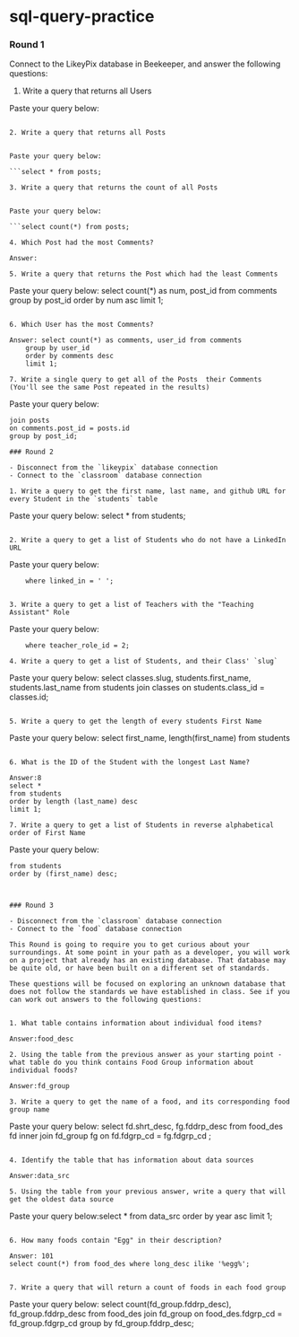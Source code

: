 # sql-query-practice


### Round 1

Connect to the LikeyPix database in Beekeeper, and answer the following questions:

1. Write a query that returns all Users

Paste your query below:

```select * from users;

2. Write a query that returns all Posts


Paste your query below:

```select * from posts;

3. Write a query that returns the count of all Posts


Paste your query below:

```select count(*) from posts;

4. Which Post had the most Comments?

Answer: 

5. Write a query that returns the Post which had the least Comments

```
Paste your query below:
select count(*) as num, post_id from comments
    group by post_id 
    order by num asc
    limit 1;
```

6. Which User has the most Comments?

Answer: select count(*) as comments, user_id from comments
    group by user_id 
    order by comments desc
    limit 1;

7. Write a single query to get all of the Posts  their Comments (You'll see the same Post repeated in the results)

```
Paste your query below:

```select * from comments
join posts
on comments.post_id = posts.id
group by post_id;

### Round 2

- Disconnect from the `likeypix` database connection
- Connect to the `classroom` database connection

1. Write a query to get the first name, last name, and github URL for every Student in the `students` table

```
Paste your query below:
select * from students;
```

2. Write a query to get a list of Students who do not have a LinkedIn URL

```
Paste your query below:

```select * from students
	where linked_in = ' ';


3. Write a query to get a list of Teachers with the "Teaching Assistant" Role

```
Paste your query below:

```select * from teachers
	where teacher_role_id = 2;

4. Write a query to get a list of Students, and their Class' `slug`

```
Paste your query below: 
select classes.slug, students.first_name, students.last_name
	from students join classes
		on students.class_id = classes.id;

```

5. Write a query to get the length of every students First Name

```
Paste your query below:
select first_name, length(first_name)
from students

``` 

6. What is the ID of the Student with the longest Last Name?

Answer:8 
select *
from students
order by length (last_name) desc
limit 1;

7. Write a query to get a list of Students in reverse alphabetical order of First Name

```
Paste your query below:

```select *
from students
order by (first_name) desc;



### Round 3

- Disconnect from the `classroom` database connection
- Connect to the `food` database connection

This Round is going to require you to get curious about your surroundings. At some point in your path as a developer, you will work on a project that already has an existing database. That database may be quite old, or have been built on a different set of standards.

These questions will be focused on exploring an unknown database that does not follow the standards we have established in class. See if you can work out answers to the following questions:


1. What table contains information about individual food items? 

Answer:food_desc

2. Using the table from the previous answer as your starting point - what table do you think contains Food Group information about individual foods?

Answer:fd_group

3. Write a query to get the name of a food, and its corresponding food group name 

```
Paste your query below:
select fd.shrt_desc, fg.fddrp_desc
	from food_des fd inner join fd_group fg
    	on fd.fdgrp_cd = fg.fdgrp_cd
;

```

4. Identify the table that has information about data sources

Answer:data_src

5. Using the table from your previous answer, write a query that will get the oldest data source

```
Paste your query below:select * from data_src
 order by year asc
  limit 1;

```

6. How many foods contain "Egg" in their description?

Answer: 101
select count(*) from food_des where long_desc ilike '%egg%';


7. Write a query that will return a count of foods in each food group

```
Paste your query below:
select count(fd_group.fddrp_desc), fd_group.fddrp_desc from food_des
join fd_group
on food_des.fdgrp_cd = fd_group.fdgrp_cd
group by fd_group.fddrp_desc;
```
